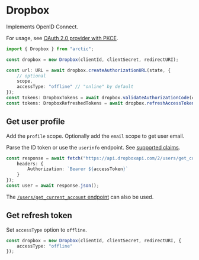 # Dropbox

Implements OpenID Connect.

For usage, see [OAuth 2.0 provider with PKCE](../oauth2-pkce.md).

```ts
import { Dropbox } from "arctic";

const dropbox = new Dropbox(clientId, clientSecret, redirectURI);
```

```ts
const url: URL = await dropbox.createAuthorizationURL(state, {
	// optional
	scope,
	accessType: "offline" // "online" by default
});
const tokens: DropboxTokens = await dropbox.validateAuthorizationCode(code);
const tokens: DropboxRefreshedTokens = await dropbox.refreshAccessToken(refreshToken);
```

## Get user profile

Add the `profile` scope. Optionally add the `email` scope to get user email.

Parse the ID token or use the `userinfo` endpoint. See [supported claims](https://developers.dropbox.com/oidc-guide#oidc-standard).

```ts
const response = await fetch("https://api.dropboxapi.com/2/users/get_current_account", {
	headers: {
		Authorization: `Bearer ${accessToken}`
	}
});
const user = await response.json();
```

The [`/users/get_current_account` endpoint](https://www.dropbox.com/developers/documentation/http/documentation#users-get_current_account) can also be used.

## Get refresh token

Set `accessType` option to `offline`.

```ts
const dropbox = new Dropbox(clientId, clientSecret, redirectURI, {
	accessType: "offline"
});
```
